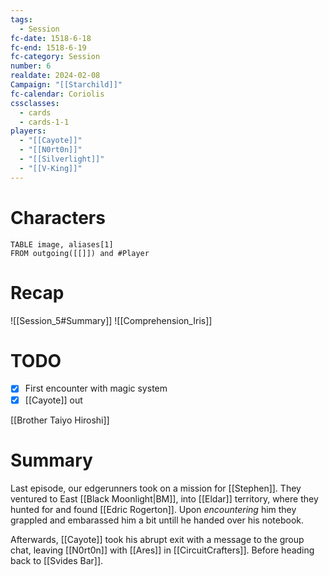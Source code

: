 ```yaml
---
tags:
  - Session
fc-date: 1518-6-18
fc-end: 1518-6-19
fc-category: Session
number: 6
realdate: 2024-02-08
Campaign: "[[Starchild]]"
fc-calendar: Coriolis
cssclasses:
  - cards
  - cards-1-1
players:
  - "[[Cayote]]"
  - "[[N0rt0n]]"
  - "[[Silverlight]]"
  - "[[V-King]]"
---
```

# Characters
```dataview
TABLE image, aliases[1]
FROM outgoing([[]]) and #Player
```
# Recap
![[Session_5#Summary]]
![[Comprehension_Iris]]
# TODO
- [x] First encounter with magic system
- [x] [[Cayote]] out

[[Brother Taiyo Hiroshi]]
# Summary
Last episode, our edgerunners took on a mission for [[Stephen]]. They ventured to East [[Black Moonlight|BM]], into [[Eldar]] territory, where they hunted for and found [[Edric Rogerton]]. Upon *encountering* him they grappled and embarassed him a bit untill he handed over his notebook.

Afterwards, [[Cayote]] took his abrupt exit with a message to the group chat, leaving [[N0rt0n]] with [[Ares]] in [[CircuitCrafters]]. Before heading back to [[Svides Bar]].